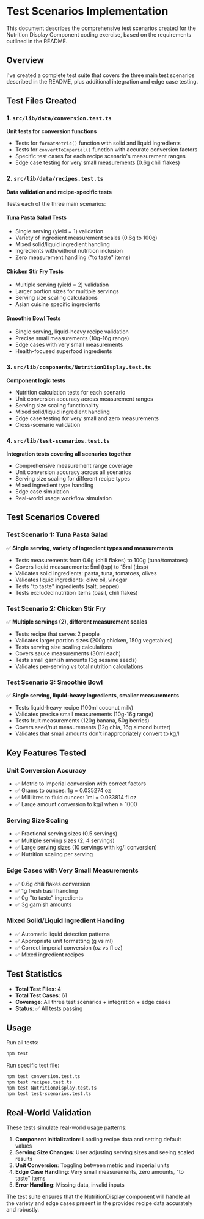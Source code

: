 # Test Scenarios Implementation

This document describes the comprehensive test scenarios created for the Nutrition Display Component coding exercise, based on the requirements outlined in the README.

## Overview

I've created a complete test suite that covers the three main test scenarios described in the README, plus additional integration and edge case testing.

## Test Files Created

### 1. `src/lib/data/conversion.test.ts`
**Unit tests for conversion functions**

- Tests for `formatMetric()` function with solid and liquid ingredients
- Tests for `convertToImperial()` function with accurate conversion factors
- Specific test cases for each recipe scenario's measurement ranges
- Edge case testing for very small measurements (0.6g chili flakes)

### 2. `src/lib/data/recipes.test.ts`
**Data validation and recipe-specific tests**

Tests each of the three main scenarios:

#### Tuna Pasta Salad Tests
- Single serving (yield = 1) validation
- Variety of ingredient measurement scales (0.6g to 100g)
- Mixed solid/liquid ingredient handling
- Ingredients with/without nutrition inclusion
- Zero measurement handling ("to taste" items)

#### Chicken Stir Fry Tests  
- Multiple serving (yield = 2) validation
- Larger portion sizes for multiple servings
- Serving size scaling calculations
- Asian cuisine specific ingredients

#### Smoothie Bowl Tests
- Single serving, liquid-heavy recipe validation
- Precise small measurements (10g-16g range)
- Edge cases with very small measurements
- Health-focused superfood ingredients

### 3. `src/lib/components/NutritionDisplay.test.ts`
**Component logic tests**

- Nutrition calculation tests for each scenario
- Unit conversion accuracy across measurement ranges
- Serving size scaling functionality
- Mixed solid/liquid ingredient handling
- Edge case testing for very small and zero measurements
- Cross-scenario validation

### 4. `src/lib/test-scenarios.test.ts`
**Integration tests covering all scenarios together**

- Comprehensive measurement range coverage
- Unit conversion accuracy across all scenarios
- Serving size scaling for different recipe types
- Mixed ingredient type handling
- Edge case simulation
- Real-world usage workflow simulation

## Test Scenarios Covered

### Test Scenario 1: Tuna Pasta Salad
✅ **Single serving, variety of ingredient types and measurements**

- Tests measurements from 0.6g (chili flakes) to 100g (tuna/tomatoes)
- Covers liquid measurements: 5ml (tsp) to 15ml (tbsp)
- Validates solid ingredients: pasta, tuna, tomatoes, olives
- Validates liquid ingredients: olive oil, vinegar
- Tests "to taste" ingredients (salt, pepper)
- Tests excluded nutrition items (basil, chili flakes)

### Test Scenario 2: Chicken Stir Fry  
✅ **Multiple servings (2), different measurement scales**

- Tests recipe that serves 2 people
- Validates larger portion sizes (200g chicken, 150g vegetables)
- Tests serving size scaling calculations
- Covers sauce measurements (30ml each)
- Tests small garnish amounts (3g sesame seeds)
- Validates per-serving vs total nutrition calculations

### Test Scenario 3: Smoothie Bowl
✅ **Single serving, liquid-heavy ingredients, smaller measurements**

- Tests liquid-heavy recipe (100ml coconut milk)
- Validates precise small measurements (10g-16g range)
- Tests fruit measurements (120g banana, 50g berries)
- Covers seed/nut measurements (12g chia, 16g almond butter)
- Validates that small amounts don't inappropriately convert to kg/l

## Key Features Tested

### Unit Conversion Accuracy
- ✅ Metric to Imperial conversion with correct factors
- ✅ Grams to ounces: 1g = 0.035274 oz
- ✅ Millilitres to fluid ounces: 1ml = 0.033814 fl oz
- ✅ Large amount conversion to kg/l when ≥ 1000

### Serving Size Scaling
- ✅ Fractional serving sizes (0.5 servings)
- ✅ Multiple serving sizes (2, 4 servings)
- ✅ Large serving sizes (10 servings with kg/l conversion)
- ✅ Nutrition scaling per serving

### Edge Cases with Very Small Measurements
- ✅ 0.6g chili flakes conversion
- ✅ 1g fresh basil handling
- ✅ 0g "to taste" ingredients
- ✅ 3g garnish amounts

### Mixed Solid/Liquid Ingredient Handling
- ✅ Automatic liquid detection patterns
- ✅ Appropriate unit formatting (g vs ml)
- ✅ Correct imperial conversion (oz vs fl oz)
- ✅ Mixed ingredient recipes

## Test Statistics

- **Total Test Files**: 4
- **Total Test Cases**: 61
- **Coverage**: All three test scenarios + integration + edge cases
- **Status**: ✅ All tests passing

## Usage

Run all tests:
```bash
npm test
```

Run specific test file:
```bash
npm test conversion.test.ts
npm test recipes.test.ts  
npm test NutritionDisplay.test.ts
npm test test-scenarios.test.ts
```

## Real-World Validation

These tests simulate real-world usage patterns:

1. **Component Initialization**: Loading recipe data and setting default values
2. **Serving Size Changes**: User adjusting serving sizes and seeing scaled results
3. **Unit Conversion**: Toggling between metric and imperial units
4. **Edge Case Handling**: Very small measurements, zero amounts, "to taste" items
5. **Error Handling**: Missing data, invalid inputs

The test suite ensures that the NutritionDisplay component will handle all the variety and edge cases present in the provided recipe data accurately and robustly.